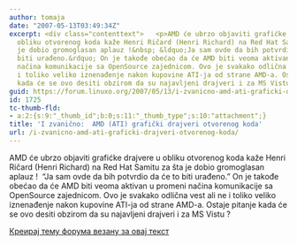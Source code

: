 ```yaml
---
author: tomaja
date: "2007-05-13T03:49:34Z"
excerpt: <div class="contenttext">   <p>AMD će ubrzo objaviti grafićke drajvere u
  obliku otvorenog koda kaže Henri Ričard (Henri Richard) na Red Hat Samitu za &scaron;ta
  je dobio gromoglasan aplauz !&nbsp; &ldquo;Ja sam ovde da bih potvrdio da će to
  biti urađeno.&rdquo; On je takođe obećao da će AMD biti veoma aktivan u promeni
  načina komunikacije sa OpenSource zajednicom. Ovo je svakako odlična vest ali ne
  i toliko veliko iznenađenje nakon kupovine ATI-ja od strane AMD-a. Ostaje pitanje
  kada će se ovo desiti obzirom da su najavljeni drajveri i za MS Vistu ? </p></div>
guid: https://forum.linuxo.org/2007/05/13/i-zvanicno-amd-ati-graficki-drajveri-otvorenog-koda/
id: 1725
tc-thumb-fld:
- a:2:{s:9:"_thumb_id";b:0;s:11:"_thumb_type";s:10:"attachment";}
title: 'I zvanično:  AMD (ATI) grafički drajveri otvorenog koda'
url: /i-zvanicno-amd-ati-graficki-drajveri-otvorenog-koda/
---
```

<div class="contenttext">
  <p>
    AMD će ubrzo objaviti grafićke drajvere u obliku otvorenog koda kaže Henri Ričard (Henri Richard) na Red Hat Samitu za &scaron;ta je dobio gromoglasan aplauz !&nbsp; &ldquo;Ja sam ovde da bih potvrdio da će to biti urađeno.&rdquo; On je takođe obećao da će AMD biti veoma aktivan u promeni načina komunikacije sa OpenSource zajednicom. Ovo je svakako odlična vest ali ne i toliko veliko iznenađenje nakon kupovine ATI-ja od strane AMD-a. Ostaje pitanje kada će se ovo desiti obzirom da su najavljeni drajveri i za MS Vistu ?
  </p>
</div>

<!--break-->

[Креирај тему форума везану за овај текст](https://linuxo.org/nova-tema-na-forumu/?se_pid=1725)